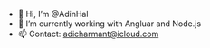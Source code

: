- 👋 Hi, I’m @AdinHal
- 🌱 I’m currently working with Angluar and Node.js
- 📫 Contact: adicharmant@icloud.com
